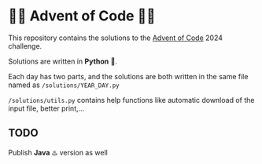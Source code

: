 # 🎄🎄 Advent of Code 🎄🎄
This repository contains the solutions to the [Advent of Code](https://adventofcode.com/) 2024 challenge.

Solutions are written in **Python** 🐍. 

Each day has two parts, and the solutions are both written in the same file named as `/solutions/YEAR_DAY.py`

`/solutions/utils.py` contains help functions like automatic download of the input file, better print,...

## TODO
Publish **Java** ♨️ version as well